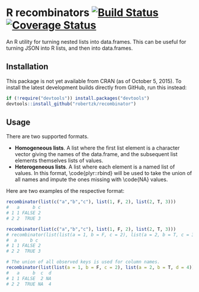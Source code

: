R recombinators [![Build Status](https://travis-ci.org/robertzk/recombinator.svg?branch=master)](https://travis-ci.org/robertzk/recombinator) [![Coverage Status](https://coveralls.io/repos/robertzk/recombinator/badge.svg?branch=master)](https://coveralls.io/r/robertzk/recombinator)
============

An R utility for turning nested lists into data.frames. This can
be useful for turning JSON into R lists, and then into data.frames.

Installation
------------

This package is not yet available from CRAN (as of October 5, 2015).
To install the latest development builds directly from GitHub, run this instead:

```R
if (!require("devtools")) install.packages("devtools")
devtools::install_github("robertzk/recombinator")
```

Usage
-----

There are two supported formats.

 * __Homogeneous lists__. A list where the first list element
    is a character vector giving the names of the data.frame,
    and the subsequent list elements themselves lists of values.
 * __Heterogeneous lists__. A list where each element is a named
    list of values. In this format, \code{plyr::rbind} will be used
    to take the union of all names and impute the ones missing
    with \code{NA} values.

Here are two examples of the respective format:

```r
recombinator(list(c("a","b","c"), list(1, F, 2), list(2, T, 3)))
#   a     b c
# 1 1 FALSE 2
# 2 2  TRUE 3

recombinator(list(c("a","b","c"), list(1, F, 2), list(2, T, 3)))
# recombinator(list(list(a = 1, b = F, c = 2), list(a = 2, b = T, c = 3)))
#  a     b c
# 1 1 FALSE 2
# 2 2  TRUE 3

# The union of all observed keys is used for column names.
recombinator(list(list(a = 1, b = F, c = 2), list(a = 2, b = T, d = 4)))
#   a     b  c  d
# 1 1 FALSE  2 NA
# 2 2  TRUE NA  4
```


